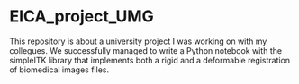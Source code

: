 # EICA_project_UMG
This repository is about a university project I was working on with my collegues. We successfully managed to write a Python notebook with the simpleITK library that implements both a rigid and a deformable registration of biomedical images files.
